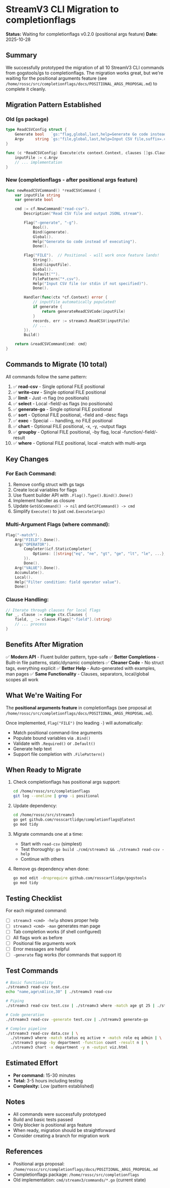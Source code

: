 # StreamV3 CLI Migration to completionflags

**Status:** Waiting for completionflags v0.2.0 (positional args feature)
**Date:** 2025-10-28

## Summary

We successfully prototyped the migration of all 10 StreamV3 CLI commands from gogstools/gs to completionflags. The migration works great, but we're waiting for the positional arguments feature (see `/home/rossc/src/completionflags/docs/POSITIONAL_ARGS_PROPOSAL.md`) to complete it cleanly.

## Migration Pattern Established

### Old (gs package)
```go
type ReadCSVConfig struct {
    Generate bool   `gs:"flag,global,last,help=Generate Go code instead of executing"`
    Argv     string `gs:"file,global,last,help=Input CSV file,suffix=.csv"`
}

func (c *ReadCSVConfig) Execute(ctx context.Context, clauses []gs.ClauseSet) error {
    inputFile := c.Argv
    // ... implementation
}
```

### New (completionflags - after positional args feature)
```go
func newReadCSVCommand() *readCSVCommand {
    var inputFile string
    var generate bool

    cmd := cf.NewCommand("read-csv").
        Description("Read CSV file and output JSONL stream").

        Flag("-generate", "-g").
            Bool().
            Bind(&generate).
            Global().
            Help("Generate Go code instead of executing").
            Done().

        Flag("FILE").  // Positional - will work once feature lands!
            String().
            Bind(&inputFile).
            Global().
            Default("").
            FilePattern("*.csv").
            Help("Input CSV file (or stdin if not specified)").
            Done().

        Handler(func(ctx *cf.Context) error {
            // inputFile automatically populated!
            if generate {
                return generateReadCSVCode(inputFile)
            }
            records, err := streamv3.ReadCSV(inputFile)
            // ...
        }).
        Build()

    return &readCSVCommand{cmd: cmd}
}
```

## Commands to Migrate (10 total)

All commands follow the same pattern:

1. ✅ **read-csv** - Single optional FILE positional
2. ✅ **write-csv** - Single optional FILE positional
3. ✅ **limit** - Just -n flag (no positionals)
4. ✅ **select** - Local -field/-as flags (no positionals)
5. ✅ **generate-go** - Single optional FILE positional
6. ✅ **sort** - Optional FILE positional, -field and -desc flags
7. ✅ **exec** - Special `--` handling, no FILE positional
8. ✅ **chart** - Optional FILE positional, -x, -y, -output flags
9. ✅ **groupby** - Optional FILE positional, -by flag, local -function/-field/-result
10. ✅ **where** - Optional FILE positional, local -match with multi-args

## Key Changes

### For Each Command:
1. Remove config struct with gs tags
2. Create local variables for flags
3. Use fluent builder API with `.Flag().Type().Bind().Done()`
4. Implement handler as closure
5. Update `GetGSCommand() -> nil` and `GetCFCommand() -> cmd`
6. Simplify `Execute()` to just `cmd.Execute(args)`

### Multi-Argument Flags (where command):
```go
Flag("-match").
    Arg("FIELD").Done().
    Arg("OPERATOR").
        Completer(&cf.StaticCompleter{
            Options: []string{"eq", "ne", "gt", "ge", "lt", "le", ...},
        }).
        Done().
    Arg("VALUE").Done().
    Accumulate().
    Local().
    Help("Filter condition: field operator value").
    Done()
```

### Clause Handling:
```go
// Iterate through clauses for local flags
for _, clause := range ctx.Clauses {
    field, _ := clause.Flags["-field"].(string)
    // ... process
}
```

## Benefits After Migration

✅ **Modern API** - Fluent builder pattern, type-safe
✅ **Better Completions** - Built-in file patterns, static/dynamic completers
✅ **Cleaner Code** - No struct tags, everything explicit
✅ **Better Help** - Auto-generated with examples, man pages
✅ **Same Functionality** - Clauses, separators, local/global scopes all work

## What We're Waiting For

The **positional arguments feature** in completionflags (see proposal at `/home/rossc/src/completionflags/docs/POSITIONAL_ARGS_PROPOSAL.md`).

Once implemented, `Flag("FILE")` (no leading `-`) will automatically:
- Match positional command-line arguments
- Populate bound variables via `.Bind()`
- Validate with `.Required()` or `.Default()`
- Generate help text
- Support file completion with `.FilePattern()`

## When Ready to Migrate

1. Check completionflags has positional args support:
   ```bash
   cd /home/rossc/src/completionflags
   git log --oneline | grep -i positional
   ```

2. Update dependency:
   ```bash
   cd /home/rossc/src/streamv3
   go get github.com/rosscartlidge/completionflags@latest
   go mod tidy
   ```

3. Migrate commands one at a time:
   - Start with `read-csv` (simplest)
   - Test thoroughly: `go build ./cmd/streamv3 && ./streamv3 read-csv -help`
   - Continue with others

4. Remove gs dependency when done:
   ```bash
   go mod edit -droprequire github.com/rosscartlidge/gogstools
   go mod tidy
   ```

## Testing Checklist

For each migrated command:
- [ ] `streamv3 <cmd> -help` shows proper help
- [ ] `streamv3 <cmd> -man` generates man page
- [ ] Tab completion works (if shell configured)
- [ ] All flags work as before
- [ ] Positional file arguments work
- [ ] Error messages are helpful
- [ ] `-generate` flag works (for commands that support it)

## Test Commands

```bash
# Basic functionality
./streamv3 read-csv test.csv
echo "name,age\nAlice,30" | ./streamv3 read-csv

# Piping
./streamv3 read-csv test.csv | ./streamv3 where -match age gt 25 | ./streamv3 select -field name

# Code generation
./streamv3 read-csv -generate test.csv | ./streamv3 generate-go

# Complex pipeline
./streamv3 read-csv data.csv | \
  ./streamv3 where -match status eq active + -match role eq admin | \
  ./streamv3 group -by department -function count -result n | \
  ./streamv3 chart -x department -y n -output viz.html
```

## Estimated Effort

- **Per command:** 15-30 minutes
- **Total:** 3-5 hours including testing
- **Complexity:** Low (pattern established)

## Notes

- All commands were successfully prototyped
- Build and basic tests passed
- Only blocker is positional args feature
- When ready, migration should be straightforward
- Consider creating a branch for migration work

## References

- Positional args proposal: `/home/rossc/src/completionflags/docs/POSITIONAL_ARGS_PROPOSAL.md`
- Completionflags package: `/home/rossc/src/completionflags`
- Old implementation: `cmd/streamv3/commands/*.go` (current state)
